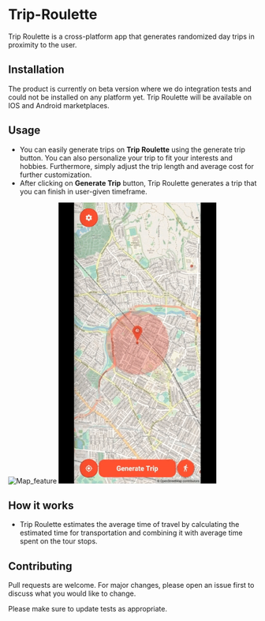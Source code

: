 # Trip-Roulette

Trip Roulette is a cross-platform app that generates randomized day trips in proximity to the user. 

## Installation

The product is currently on beta version where we do integration tests and could not be installed on any platform yet. Trip Roulette will be available on IOS and Android marketplaces.

## Usage

* You can easily generate trips on **Trip Roulette** using the generate trip button. You can also personalize your trip to fit your interests and hobbies. Furthermore, simply adjust the trip length and average cost for further customization.
* After clicking on **Generate Trip** button, Trip Roulette generates a trip that you can finish in user-given timeframe. 

![Map_feature](/demo/map_features.gif)
![Preferences](/demo/preferences.gif)
## How it works

* Trip Roulette estimates the average time of travel by calculating the estimated time for transportation and combining it with average time spent on the tour stops.

## Contributing

Pull requests are welcome. For major changes, please open an issue first to discuss what you would like to change.

Please make sure to update tests as appropriate.
